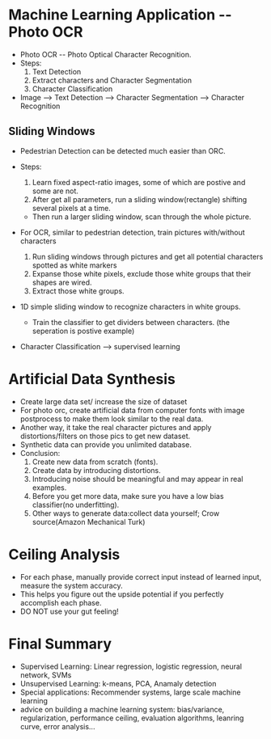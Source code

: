 # Machine Learning Application -- Photo OCR

* Photo OCR -- Photo Optical Character Recognition.   
* Steps:
  1. Text Detection
  2. Extract characters and Character Segmentation 
  3. Character Classification
* Image --> Text Detection --> Character Segmentation --> Character Recognition

## Sliding Windows
* Pedestrian Detection can be detected much easier than ORC.
* Steps:
  1. Learn fixed aspect-ratio images, some of which are postive and some are not.
  2. After get all parameters, run a sliding window(rectangle) shifting several pixels at a time.
  * Then run a larger sliding window, scan through the whole picture.

* For OCR, similar to pedestrian detection, train pictures with/without characters
  1. Run sliding windows through pictures and get all potential characters spotted as white markers
  2. Expanse those white pixels, exclude those white groups that their shapes are wired.
  3. Extract those white groups.

* 1D simple sliding window to recognize characters in white groups.
  * Train the classifier to get dividers between characters. (the seperation is postive example)

* Character Classification --> supervised learning

# Artificial Data Synthesis
* Create large data set/ increase the size of dataset
* For photo orc, create artificial data from computer fonts with image postprocess to make them look similar to the real data.
* Another way, it take the real character pictures and apply distortions/filters on those pics to get new dataset.
* Synthetic data can provide you unlimited database.
* Conclusion:
  1. Create new data from scratch (fonts).
  2. Create data by introducing distortions.
  3. Introducing noise should be meaningful and may appear in real examples.
  4. Before you get more data, make sure you have a low bias classifier(no underfitting).
  5. Other ways to generate data:collect data yourself; Crow source(Amazon Mechanical Turk)
  
# Ceiling Analysis
* For each phase, manually provide correct input instead of learned input, measure the system accuracy.
* This helps you figure out the upside potential if you perfectly accomplish each phase.
* DO NOT use your gut feeling!

# Final Summary
* Supervised Learning: Linear regression, logistic regression, neural network, SVMs
* Unsupervised Learning: k-means, PCA, Anamaly detection
* Special applications: Recommender systems, large scale machine learning
* advice on building a machine learning system: bias/variance, regularization, performance ceiling, evaluation algorithms, leanring
 curve, error analysis...
